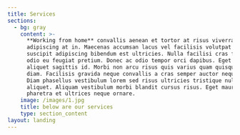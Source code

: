 ```yaml
---
title: Services
sections:
  - bg: gray
    content: >-
      **Working from home** convallis aenean et tortor at risus viverra
      adipiscing at in. Maecenas accumsan lacus vel facilisis volutpat est. Nisl
      suscipit adipiscing bibendum est ultricies. Nulla facilisi cras fermentum
      odio eu feugiat pretium. Donec ac odio tempor orci dapibus. Eget velit
      aliquet sagittis id. Morbi non arcu risus quis varius quam quisque id
      diam. Facilisis gravida neque convallis a cras semper auctor neque vitae.
      Diam phasellus vestibulum lorem sed risus ultricies tristique nulla
      aliquet. Aliquam vestibulum morbi blandit cursus risus. Eget mauris
      pharetra et ultrices neque ornare.
    image: /images/1.jpg
    title: below are our services
    type: section_content
layout: landing
---
```


